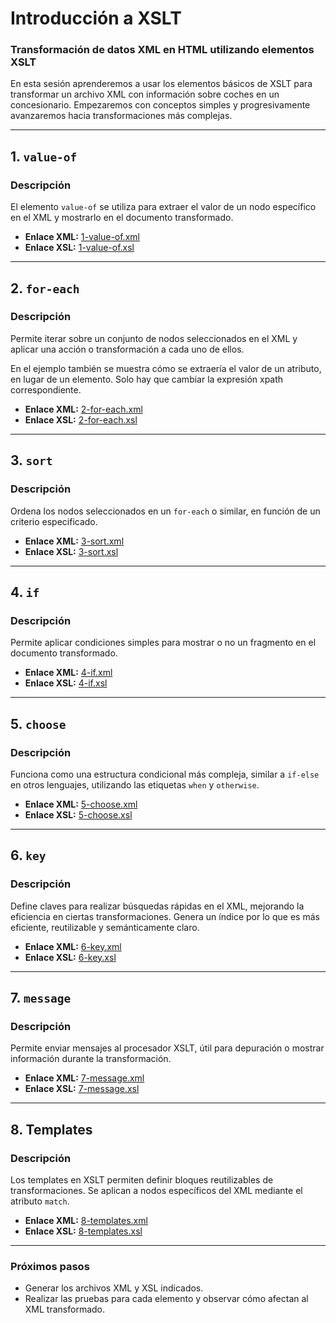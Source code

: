 # **Introducción a XSLT**

### **Transformación de datos XML en HTML utilizando elementos XSLT**
En esta sesión aprenderemos a usar los elementos básicos de XSLT para transformar un archivo XML con información sobre coches en un concesionario. Empezaremos con conceptos simples y progresivamente avanzaremos hacia transformaciones más complejas.

---

## **1. `value-of`**

### **Descripción**
El elemento `value-of` se utiliza para extraer el valor de un nodo específico en el XML y mostrarlo en el documento transformado.

- **Enlace XML:** [1-value-of.xml](./ejemplosXslt/1-value-of.xml)
- **Enlace XSL:** [1-value-of.xsl](./ejemplosXslt/1-value-of.xsl)

---

## **2. `for-each`**

### **Descripción**
Permite iterar sobre un conjunto de nodos seleccionados en el XML y aplicar una acción o transformación a cada uno de ellos.

En el ejemplo también se muestra cómo se extraería el valor de un atributo, en lugar de un elemento. Solo hay que cambiar la expresión xpath correspondiente.

- **Enlace XML:** [2-for-each.xml](./ejemplosXslt/2-for-each.xml)
- **Enlace XSL:** [2-for-each.xsl](./ejemplosXslt/2-for-each.xsl)

---

## **3. `sort`**

### **Descripción**
Ordena los nodos seleccionados en un `for-each` o similar, en función de un criterio especificado.

- **Enlace XML:** [3-sort.xml](./ejemplosXslt/3-sort.xml)
- **Enlace XSL:** [3-sort.xsl](./ejemplosXslt/3-sort.xsl)

---

## **4. `if`**

### **Descripción**
Permite aplicar condiciones simples para mostrar o no un fragmento en el documento transformado.

- **Enlace XML:** [4-if.xml](./ejemplosXslt/4-if.xml)
- **Enlace XSL:** [4-if.xsl](./ejemplosXslt/4-if.xsl)

---

## **5. `choose`**

### **Descripción**
Funciona como una estructura condicional más compleja, similar a `if-else` en otros lenguajes, utilizando las etiquetas `when` y `otherwise`.

- **Enlace XML:** [5-choose.xml](./ejemplosXslt/5-choose.xml)
- **Enlace XSL:** [5-choose.xsl](./ejemplosXslt/5-choose.xsl)

---

## **6. `key`**

### **Descripción**
Define claves para realizar búsquedas rápidas en el XML, mejorando la eficiencia en ciertas transformaciones. Genera un índice por lo que es más eficiente, reutilizable y semánticamente claro.

- **Enlace XML:** [6-key.xml](./ejemplosXslt/6-key.xml)
- **Enlace XSL:** [6-key.xsl](./ejemplosXslt/6-key.xsl)

---

## **7. `message`**

### **Descripción**
Permite enviar mensajes al procesador XSLT, útil para depuración o mostrar información durante la transformación.

- **Enlace XML:** [7-message.xml](./ejemplosXslt/7-message.xml)
- **Enlace XSL:** [7-message.xsl](./ejemplosXslt/7-message.xsl)

---

## **8. Templates**

### **Descripción**
Los templates en XSLT permiten definir bloques reutilizables de transformaciones. Se aplican a nodos específicos del XML mediante el atributo `match`.

- **Enlace XML:** [8-templates.xml](./ejemplosXslt/8-templates.xml)
- **Enlace XSL:** [8-templates.xsl](./ejemplosXslt/8-templates.xsl)

---

### **Próximos pasos**

- Generar los archivos XML y XSL indicados.
- Realizar las pruebas para cada elemento y observar cómo afectan al XML transformado.

